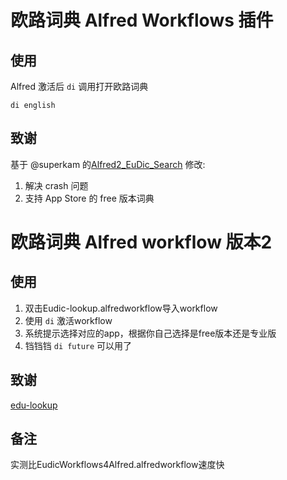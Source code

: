 # 欧路词典 Alfred Workflows 插件

## 使用
Alfred 激活后 ``di`` 调用打开欧路词典

```
di english
```

## 致谢
基于 @superkam 的[Alfred2_EuDic_Search](https://github.com/superkam/Alfred2_EuDic_Search) 修改:

1. 解决 crash 问题
2. 支持 App Store 的 free 版本词典


# 欧路词典 Alfred workflow 版本2

## 使用
1. 双击Eudic-lookup.alfredworkflow导入workflow
2. 使用 `di` 激活workflow
3. 系统提示选择对应的app，根据你自己选择是free版本还是专业版
4. 铛铛铛 `di future` 可以用了

## 致谢

[edu-lookup](https://github.com/huiscool/eudic-lookup) 

## 备注

实测比EudicWorkflows4Alfred.alfredworkflow速度快
